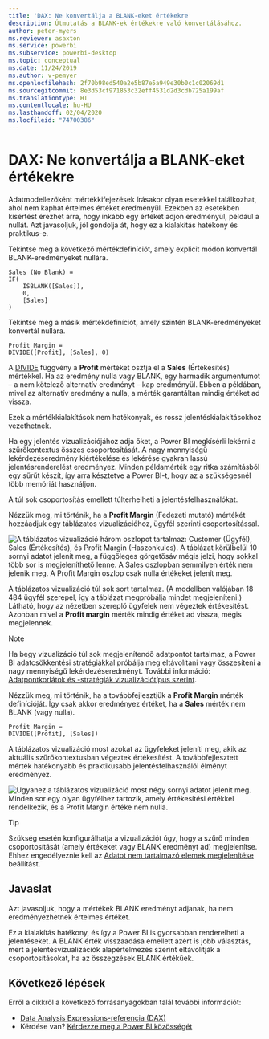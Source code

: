 ```yaml
---
title: 'DAX: Ne konvertálja a BLANK-eket értékekre'
description: Útmutatás a BLANK-ek értékekre való konvertálásához.
author: peter-myers
ms.reviewer: asaxton
ms.service: powerbi
ms.subservice: powerbi-desktop
ms.topic: conceptual
ms.date: 11/24/2019
ms.author: v-pemyer
ms.openlocfilehash: 2f70b98ed540a2e5b87e5a949e30b0c1c02069d1
ms.sourcegitcommit: 8e3d53cf971853c32eff4531d2d3cdb725a199af
ms.translationtype: HT
ms.contentlocale: hu-HU
ms.lasthandoff: 02/04/2020
ms.locfileid: "74700386"
---
```

# <a name="dax-avoid-converting-blanks-to-values"></a>DAX: Ne konvertálja a BLANK-eket értékekre

Adatmodellezőként mértékkifejezések írásakor olyan esetekkel találkozhat, ahol nem kaphat értelmes értéket eredményül. Ezekben az esetekben kísértést érezhet arra, hogy inkább egy értéket adjon eredményül, például a nullát. Azt javasoljuk, jól gondolja át, hogy ez a kialakítás hatékony és praktikus-e.

Tekintse meg a következő mértékdefiníciót, amely explicit módon konvertál BLANK-eredményeket nullára.

```dax
Sales (No Blank) =
IF(
    ISBLANK([Sales]),
    0,
    [Sales]
)
```

Tekintse meg a másik mértékdefiníciót, amely szintén BLANK-eredményeket konvertál nullára.

```dax
Profit Margin =
DIVIDE([Profit], [Sales], 0)
```

A [DIVIDE](/dax/divide-function-dax) függvény a **Profit** mértéket osztja el a **Sales** (Értékesítés) mértékkel. Ha az eredmény nulla vagy BLANK, egy harmadik argumentumot – a nem kötelező alternatív eredményt – kap eredményül. Ebben a példában, mivel az alternatív eredmény a nulla, a mérték garantáltan mindig értéket ad vissza.

Ezek a mértékkialakítások nem hatékonyak, és rossz jelentéskialakításokhoz vezethetnek.

Ha egy jelentés vizualizációjához adja őket, a Power BI megkísérli lekérni a szűrőkontextus összes csoportosítását. A nagy mennyiségű lekérdezéseredmény kiértékelése és lekérése gyakran lassú jelentésrenderelést eredményez. Minden példamérték egy ritka számításból egy sűrűt készít, így arra késztetve a Power BI-t, hogy az a szükségesnél több memóriát használjon.

A túl sok csoportosítás emellett túlterhelheti a jelentésfelhasználókat.

Nézzük meg, mi történik, ha a **Profit Margin** (Fedezeti mutató) mértékét hozzáadjuk egy táblázatos vizualizációhoz, ügyfél szerinti csoportosítással.

![A táblázatos vizualizáció három oszlopot tartalmaz: Customer (Ügyfél), Sales (Értékesítés), és Profit Margin (Haszonkulcs). A táblázat körülbelül 10 sornyi adatot jelenít meg, a függőleges görgetősáv mégis jelzi, hogy sokkal több sor is megjeleníthető lenne. A Sales oszlopban semmilyen érték nem jelenik meg. A Profit Margin oszlop csak nulla értékeket jelenít meg.](media/dax-avoid-converting-blank/table-visual-poor.png)

A táblázatos vizualizáció túl sok sort tartalmaz. (A modellben valójában 18 484 ügyfél szerepel, így a táblázat megpróbálja mindet megjeleníteni.) Látható, hogy az nézetben szereplő ügyfelek nem végeztek értékesítést. Azonban mivel a **Profit margin** mérték mindig értéket ad vissza, mégis megjelennek.

> [!NOTE]
> Ha begy vizualizáció túl sok megjelenítendő adatpontot tartalmaz, a Power BI adatcsökkentési stratégiákkal próbálja meg eltávolítani vagy összesíteni a nagy mennyiségű lekérdezéseredményt. További információ: [Adatpontkorlátok és -stratégiák vizualizációtípus szerint](../visuals/power-bi-data-points.md).

Nézzük meg, mi történik, ha a továbbfejlesztjük a **Profit Margin** mérték definícióját. Így csak akkor eredményez értéket, ha a **Sales** mérték nem BLANK (vagy nulla).

```dax
Profit Margin =
DIVIDE([Profit], [Sales])
```

A táblázatos vizualizáció most azokat az ügyfeleket jeleníti meg, akik az aktuális szűrőkontextusban végeztek értékesítést. A továbbfejlesztett mérték hatékonyabb és praktikusabb jelentésfelhasználói élményt eredményez.

![Ugyanez a táblázatos vizualizáció most négy sornyi adatot jelenít meg. Minden sor egy olyan ügyfélhez tartozik, amely értékesítési értékkel rendelkezik, és a Profit Margin értéke nem nulla.](media/dax-avoid-converting-blank/table-visual-good.png)

> [!TIP]
> Szükség esetén konfigurálhatja a vizualizációt úgy, hogy a szűrő minden csoportosítását (amely értékeket vagy BLANK eredményt ad) megjelenítse. Ehhez engedélyeznie kell az [Adatot nem tartalmazó elemek megjelenítése](../desktop-show-items-no-data.md) beállítást.

## <a name="recommendation"></a>Javaslat

Azt javasoljuk, hogy a mértékek BLANK eredményt adjanak, ha nem eredményezhetnek értelmes értéket.

Ez a kialakítás hatékony, és így a Power BI is gyorsabban renderelheti a jelentéseket. A BLANK érték visszaadása emellett azért is jobb választás, mert a jelentésvizualizációk alapértelmezés szerint eltávolítják a csoportosításokat, ha az összegzések BLANK értékűek.

## <a name="next-steps"></a>Következő lépések

Erről a cikkről a következő forrásanyagokban talál további információt:

- [Data Analysis Expressions-referencia (DAX)](/dax/)
- Kérdése van? [Kérdezze meg a Power BI közösségét](https://community.powerbi.com/)
